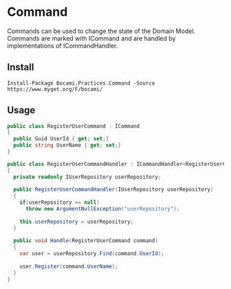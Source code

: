 Command
=======

Commands can be used to change the state of the Domain Model. Commands are marked with ICommand and are handled by implementations of ICommandHandler.

## Install

```
Install-Package Bocami.Practices.Command -Source https://www.myget.org/F/bocami/
```

## Usage

```csharp
public class RegisterUserCommand : ICommand
{
  public Guid UserId { get; set;}
  public string UserName { get; set;}
}
```

```csharp
public class RegisterUserCommandHandler : ICommandHandler<RegisterUserCommand>
{
  private readonly IUserRepository userRepository;
  
  public RegisterUserCommandHandler(IUserRepository userRepository)
  {
    if(userRepository == null)
      throw new ArgumentNullException("userRepository");
      
    this.userRepository = userRepository;
  }
  
  public void Handle(RegisterUserCommand command) 
  {
    var user = userRepository.Find(command.UserId);
    
    user.Register(command.UserName);
  }
}
```
